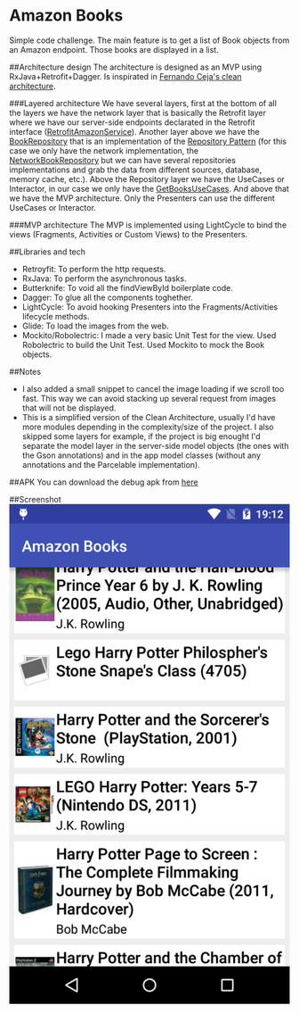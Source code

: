 # Amazon Books

Simple code challenge. The main feature is to get a list of Book objects from an Amazon endpoint. Those books are displayed in a list.

##Architecture design
The architecture is designed as an MVP using RxJava+Retrofit+Dagger. Is inspirated in [Fernando Ceja's clean architecture](http://fernandocejas.com/2014/09/03/architecting-android-the-clean-way/).

###Layered architecture
We have several layers, first at the bottom of all the layers we have the network layer that is basically the Retrofit layer where we have our server-side endpoints declarated in the Retrofit interface ([RetrofitAmazonService](https://github.com/4gus71n/AmazonBooks/blob/bce90d30537985b1891a9f9fb3d281cedcc01140/app/src/main/java/com/si/amazonbooks/net/services/RetrofitAmazonService.java)). Another layer above we have the [BookRepository](https://github.com/4gus71n/AmazonBooks/blob/bce90d30537985b1891a9f9fb3d281cedcc01140/app/src/main/java/com/si/amazonbooks/repository/BookRepository.java) that is an implementation of the [Repository Pattern](http://martinfowler.com/eaaCatalog/repository.html) (for this case we only have the network implementation, the [NetworkBookRepository](https://github.com/4gus71n/AmazonBooks/blob/bce90d30537985b1891a9f9fb3d281cedcc01140/app/src/main/java/com/si/amazonbooks/datasource/NetworkBookRepository.java) but we can have several repositories implementations and grab the data from different sources, database, memory cache, etc.). Above the Repository layer we have the UseCases or Interactor, in our case we only have the [GetBooksUseCases](https://github.com/4gus71n/AmazonBooks/blob/bce90d30537985b1891a9f9fb3d281cedcc01140/app/src/main/java/com/si/amazonbooks/net/usecases/GetBooksUseCase.java). And above that we have the MVP architecture. Only the Presenters can use the different UseCases or Interactor.

###MVP architecture
The MVP is implemented using LightCycle to bind the views (Fragments, Activities or Custom Views) to the Presenters.

##Libraries and tech
- Retroyfit: To perform the http requests.
- RxJava: To perform the asynchronous tasks.
- Butterknife: To void all the findViewById boilerplate code.
- Dagger: To glue all the components toghether.
- LightCycle: To avoid hooking Presenters into the Fragments/Activities lifecycle methods. 
- Glide: To load the images from the web.
- Mockito/Robolectric: I made a very basic Unit Test for the view. Used Robolectric to build the Unit Test. Used Mockito to mock the Book objects.

##Notes
- I also added a small snippet to cancel the image loading if we scroll too fast. This way we can avoid stacking up several request from images that will not be displayed.
- This is a simplified version of the Clean Architecture, usually I'd have more modules depending in the complexity/size of the project. I also skipped some layers for example, if the project is big enought I'd separate the model layer in the server-side model objects (the ones with the Gson annotations) and in the app model classes (without any annotations and the Parcelable implementation).

##APK
You can download the debug apk from [here](https://github.com/4gus71n/AmazonBooks/blob/master/app-debug.apk)

##Screenshot
![alt tag](https://github.com/4gus71n/AmazonBooks/blob/master/Screenshot_2016-11-28-19-12-35.png?raw=true)
